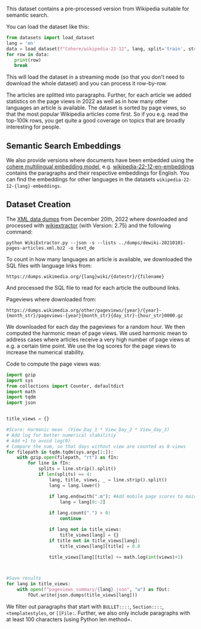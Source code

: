 This dataset contains a pre-processed version from Wikipedia suitable for semantic search.

You can load the dataset like this:

```python
from datasets import load_dataset
lang = 'en'
data = load_dataset(f"Cohere/wikipedia-22-12", lang, split='train', streaming=True)
for row in data:
   print(row)
   break
```

This will load the dataset in a streaming mode (so that you don't need to download the whole dataset) and you can process it row-by-row.

The articles are splitted into paragraphs. Further, for each article we added statistics on the page views in 2022 as well as in how many other languages an article is available. 
The dataset is sorted by page views, so that the most popular Wikipedia articles come first. So if you e.g. read the top-100k rows, you get quite a good coverage on topics that
are broadly interesting for people.

## Semantic Search Embeddings

We also provide versions where documents have been embedded using the [cohere multilingual embedding model](https://txt.cohere.ai/multilingual/), 
e.g. [wikipedia-22-12-en-embeddings](https://huggingface.co/datasets/Cohere/wikipedia-22-12-en-embeddings) contains the paragraphs and their respective embeddings for English.
You can find the embeddings for other languages in the datasets `wikipedia-22-12-{lang}-embeddings`.


## Dataset Creation
The [XML data dumps](https://dumps.wikimedia.org/backup-index.html) from December 20th, 2022 where downloaded and processed 
with [wikiextractor](https://github.com/attardi/wikiextractor) (with Version: 2.75) and the following command:
```
python WikiExtractor.py --json -s --lists ../dumps/dewiki-20210101-pages-articles.xml.bz2 -o text_de
```

To count in how many languages an article is available, we downloaded the SQL files with language links from:
```
https://dumps.wikimedia.org/{lang}wiki/{datestr}/{filename}
```
And processed the SQL file to read for each article the outbound links.

Pageviews where downloaded from:
```
https://dumps.wikimedia.org/other/pageviews/{year}/{year}-{month_str}/pageviews-{year}{month_str}{day_str}-{hour_str}0000.gz
```

We downloaded for each day the pageviews for a random hour. We then computed the harmonic mean of page views. We used harmonic mean to address cases where articles receive
a very high number of page views at e.g. a certain time point. We use the log scores for the page views to increase the numerical stability.

Code to compute the page views was:
```python
import gzip
import sys
from collections import Counter, defaultdict
import math
import tqdm
import json


title_views = {}

#Score: Harmonic mean  (View_Day_1 * View_Day_2 * View_day_3)
# Add log for better numerical stabilitiy
# Add +1 to avoid log(0)
# Compare the sum, so that days without view are counted as 0 views
for filepath in tqdm.tqdm(sys.argv[1:]):
    with gzip.open(filepath, "rt") as fIn:
        for line in fIn:
            splits = line.strip().split()
            if len(splits) == 4:
                lang, title, views, _ = line.strip().split()
                lang = lang.lower()

                if lang.endswith(".m"): #Add mobile page scores to main score
                    lang = lang[0:-2]
                
                if lang.count(".") > 0:
                    continue

                if lang not in title_views:
                    title_views[lang] = {}
                if title not in title_views[lang]:
                    title_views[lang][title] = 0.0

                title_views[lang][title] += math.log(int(views)+1)



#Save results
for lang in title_views:
    with open(f"pageviews_summary/{lang}.json", "w") as fOut:
        fOut.write(json.dumps(title_views[lang]))
```


We filter out paragraphs that start with `BULLET::::`, `Section::::`, `<templatestyles`, or `[[File:`. 
Further, we also only include paragraphs with at least 100 characters (using Python len method=. 
